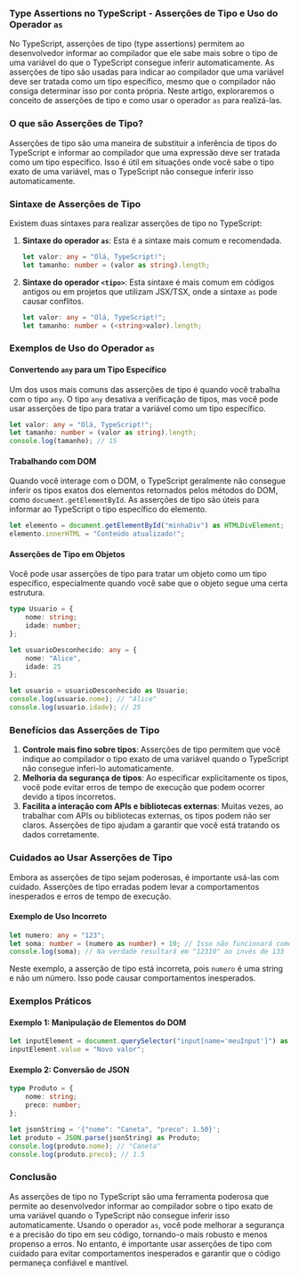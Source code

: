 ### Type Assertions no TypeScript - Asserções de Tipo e Uso do Operador `as`

No TypeScript, asserções de tipo (type assertions) permitem ao desenvolvedor informar ao compilador que ele sabe mais
sobre o tipo de uma variável do que o TypeScript consegue inferir automaticamente. As asserções de tipo são usadas para
indicar ao compilador que uma variável deve ser tratada como um tipo específico, mesmo que o compilador não consiga
determinar isso por conta própria. Neste artigo, exploraremos o conceito de asserções de tipo e como usar o
operador `as` para realizá-las.

### O que são Asserções de Tipo?

Asserções de tipo são uma maneira de substituir a inferência de tipos do TypeScript e informar ao compilador que uma
expressão deve ser tratada como um tipo específico. Isso é útil em situações onde você sabe o tipo exato de uma
variável, mas o TypeScript não consegue inferir isso automaticamente.

### Sintaxe de Asserções de Tipo

Existem duas sintaxes para realizar asserções de tipo no TypeScript:

1. **Sintaxe do operador `as`**: Esta é a sintaxe mais comum e recomendada.
   ```typescript
   let valor: any = "Olá, TypeScript!";
   let tamanho: number = (valor as string).length;
   ```

2. **Sintaxe do operador `<tipo>`**: Esta sintaxe é mais comum em códigos antigos ou em projetos que utilizam JSX/TSX,
   onde a sintaxe `as` pode causar conflitos.
   ```typescript
   let valor: any = "Olá, TypeScript!";
   let tamanho: number = (<string>valor).length;
   ```

### Exemplos de Uso do Operador `as`

#### Convertendo `any` para um Tipo Específico

Um dos usos mais comuns das asserções de tipo é quando você trabalha com o tipo `any`. O tipo `any` desativa a
verificação de tipos, mas você pode usar asserções de tipo para tratar a variável como um tipo específico.

```typescript
let valor: any = "Olá, TypeScript!";
let tamanho: number = (valor as string).length;
console.log(tamanho); // 15
```

#### Trabalhando com DOM

Quando você interage com o DOM, o TypeScript geralmente não consegue inferir os tipos exatos dos elementos retornados
pelos métodos do DOM, como `document.getElementById`. As asserções de tipo são úteis para informar ao TypeScript o tipo
específico do elemento.

```typescript
let elemento = document.getElementById("minhaDiv") as HTMLDivElement;
elemento.innerHTML = "Conteúdo atualizado!";
```

#### Asserções de Tipo em Objetos

Você pode usar asserções de tipo para tratar um objeto como um tipo específico, especialmente quando você sabe que o
objeto segue uma certa estrutura.

```typescript
type Usuario = {
    nome: string;
    idade: number;
};

let usuarioDesconhecido: any = {
    nome: "Alice",
    idade: 25
};

let usuario = usuarioDesconhecido as Usuario;
console.log(usuario.nome); // "Alice"
console.log(usuario.idade); // 25
```

### Benefícios das Asserções de Tipo

1. **Controle mais fino sobre tipos**: Asserções de tipo permitem que você indique ao compilador o tipo exato de uma
   variável quando o TypeScript não consegue inferi-lo automaticamente.
2. **Melhoria da segurança de tipos**: Ao especificar explicitamente os tipos, você pode evitar erros de tempo de
   execução que podem ocorrer devido a tipos incorretos.
3. **Facilita a interação com APIs e bibliotecas externas**: Muitas vezes, ao trabalhar com APIs ou bibliotecas
   externas, os tipos podem não ser claros. Asserções de tipo ajudam a garantir que você está tratando os dados
   corretamente.

### Cuidados ao Usar Asserções de Tipo

Embora as asserções de tipo sejam poderosas, é importante usá-las com cuidado. Asserções de tipo erradas podem levar a
comportamentos inesperados e erros de tempo de execução.

#### Exemplo de Uso Incorreto

```typescript
let numero: any = "123";
let soma: number = (numero as number) + 10; // Isso não funcionará como esperado
console.log(soma); // Na verdade resultará em "12310" ao invés de 133
```

Neste exemplo, a asserção de tipo está incorreta, pois `numero` é uma string e não um número. Isso pode causar
comportamentos inesperados.

### Exemplos Práticos

#### Exemplo 1: Manipulação de Elementos do DOM

```typescript
let inputElement = document.querySelector("input[name='meuInput']") as HTMLInputElement;
inputElement.value = "Novo valor";
```

#### Exemplo 2: Conversão de JSON

```typescript
type Produto = {
    nome: string;
    preco: number;
};

let jsonString = '{"nome": "Caneta", "preco": 1.50}';
let produto = JSON.parse(jsonString) as Produto;
console.log(produto.nome); // "Caneta"
console.log(produto.preco); // 1.5
```

### Conclusão

As asserções de tipo no TypeScript são uma ferramenta poderosa que permite ao desenvolvedor informar ao compilador sobre
o tipo exato de uma variável quando o TypeScript não consegue inferir isso automaticamente. Usando o operador `as`, você
pode melhorar a segurança e a precisão do tipo em seu código, tornando-o mais robusto e menos propenso a erros. No
entanto, é importante usar asserções de tipo com cuidado para evitar comportamentos inesperados e garantir que o código
permaneça confiável e mantível.